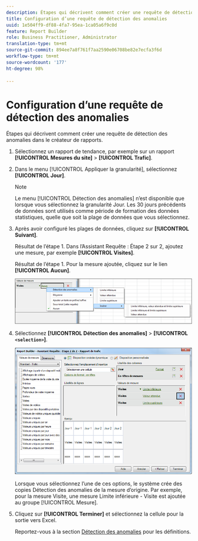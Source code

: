 ```yaml
---
description: Étapes qui décrivent comment créer une requête de détection des anomalies dans le créateur de rapports.
title: Configuration d’une requête de détection des anomalies
uuid: 1e504ff9-df88-4fa7-95ea-1ca05a6f9c0d
feature: Report Builder
role: Business Practitioner, Administrator
translation-type: tm+mt
source-git-commit: 894ee7a8f761f7aa2590e06708be82e7ecfa3f6d
workflow-type: tm+mt
source-wordcount: '177'
ht-degree: 98%

---
```



# Configuration d’une requête de détection des anomalies

Étapes qui décrivent comment créer une requête de détection des anomalies dans le créateur de rapports.

1. Sélectionnez un rapport de tendance, par exemple sur un rapport **[!UICONTROL Mesures du site]** > **[!UICONTROL Trafic]**.
1. Dans le menu [!UICONTROL Appliquer la granularité], sélectionnez **[!UICONTROL Jour]**.

   >[!NOTE]
   >
   >Le menu [!UICONTROL Détection des anomalies] n’est disponible que lorsque vous sélectionnez la granularité Jour. Les 30 jours précédents de données sont utilisés comme période de formation des données statistiques, quelle que soit la plage de données que vous sélectionnez.

1. Après avoir configuré les plages de données, cliquez sur **[!UICONTROL Suivant]**.

   Résultat de l’étape 1. Dans l’Assistant Requête : Étape 2 sur 2, ajoutez une mesure, par exemple **[!UICONTROL Visites]**.

   Résultat de l’étape 1. Pour la mesure ajoutée, cliquez sur le lien **[!UICONTROL Aucun]**.

   ![Résultat de l’étape](assets/anomaly_select.png)

1. Sélectionnez **[!UICONTROL Détection des anomalies]** > **[!UICONTROL `<selection>`]**.

   ![Infos sur l’étape](assets/anomaly_visit.png)

   Lorsque vous sélectionnez l’une de ces options, le système crée des copies Détection des anomalies de la mesure d’origine. Par exemple, pour la mesure Visite, une mesure Limite inférieure - Visite est ajoutée au groupe [!UICONTROL Mesure].
1. Cliquez sur **[!UICONTROL Terminer]** et sélectionnez la cellule pour la sortie vers Excel.

   Reportez-vous à la section [Détection des anomalies](/help/analyze/analysis-workspace/virtual-analyst/c-anomaly-detection/anomaly-detection.md) pour les définitions.
